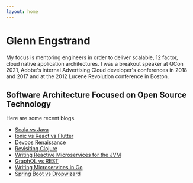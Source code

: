 ```yaml
---
layout: home
---
```

# Glenn Engstrand

My focus is mentoring engineers in order to deliver scalable, 12 factor, cloud native application architectures. I was a breakout speaker at QCon 2021, Adobe's internal Advertising Cloud developer's conferences in 2018 and 2017 and at the 2012 Lucene Revolution conference in Boston.

## Software Architecture Focused on Open Source Technology

Here are some recent blogs.

- [Scala vs Java](/software/coding/scala/java)
- [Ionic vs React vs Flutter](/software/architecture/ionic/react/flutter)
- [Devops Renaissance](/cloud/provisioning/devops)
- [Revisiting Clojure](/software/architecture/microservice/vertx/clojure)
- [Writing Reactive Microservices for the JVM](/software/architecture/microservice/vertx/play)
- [GraphQL vs REST](/software/architecture/microservice/graphql)
- [Writing Microservices in Go](/software/architecture/microservice/golang)
- [Spring Boot vs Dropwizard](/software/performance/springboot/dropwizard)
